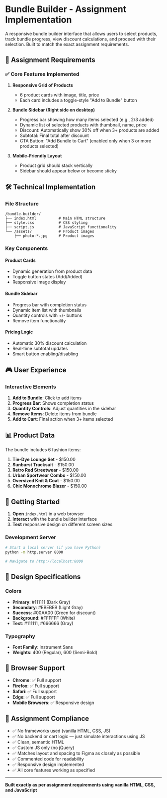 # Bundle Builder - Assignment Implementation

A responsive bundle builder interface that allows users to select products, track bundle progress, view discount calculations, and proceed with their selection. Built to match the exact assignment requirements.

## 🎯 Assignment Requirements

### ✅ Core Features Implemented

1. **Responsive Grid of Products**
   - 6 product cards with image, title, price
   - Each card includes a toggle-style "Add to Bundle" button

2. **Bundle Sidebar (Right side on desktop)**
   - Progress bar showing how many items selected (e.g., 2/3 added)
   - Dynamic list of selected products with thumbnail, name, price
   - Discount: Automatically show 30% off when 3+ products are added
   - Subtotal: Final total after discount
   - CTA Button: "Add Bundle to Cart" (enabled only when 3 or more products selected)

3. **Mobile-Friendly Layout**
   - Product grid should stack vertically
   - Sidebar should appear below or become sticky

## 🛠 Technical Implementation

### File Structure
```
/bundle-builder/
├── index.html          # Main HTML structure
├── style.css           # CSS styling
├── script.js           # JavaScript functionality
└── /assets/            # Product images
    ├── photo-*.jpg     # Product images
```

### Key Components

#### Product Cards
- Dynamic generation from product data
- Toggle button states (Add/Added)
- Responsive image display

#### Bundle Sidebar
- Progress bar with completion status
- Dynamic item list with thumbnails
- Quantity controls with +/- buttons
- Remove item functionality

#### Pricing Logic
- Automatic 30% discount calculation
- Real-time subtotal updates
- Smart button enabling/disabling

## 🎮 User Experience

### Interactive Elements
1. **Add to Bundle**: Click to add items
2. **Progress Bar**: Shows completion status
3. **Quantity Controls**: Adjust quantities in the sidebar
4. **Remove Items**: Delete items from bundle
5. **Add to Cart**: Final action when 3+ items selected

## 📊 Product Data

The bundle includes 6 fashion items:
1. **Tie-Dye Lounge Set** - $150.00
2. **Sunburst Tracksuit** - $150.00
3. **Retro Red Streetwear** - $150.00
4. **Urban Sportwear Combo** - $150.00
5. **Oversized Knit & Coat** - $150.00
6. **Chic Monochrome Blazer** - $150.00

## 🚀 Getting Started

1. **Open** `index.html` in a web browser
2. **Interact** with the bundle builder interface
3. **Test** responsive design on different screen sizes

### Development Server
```bash
# Start a local server (if you have Python)
python -m http.server 8000

# Navigate to http://localhost:8000
```

## 🎨 Design Specifications

### Colors
- **Primary**: #111111 (Dark Gray)
- **Secondary**: #EBEBEB (Light Gray)
- **Success**: #00AA00 (Green for discount)
- **Background**: #FFFFFF (White)
- **Text**: #111111, #666666 (Gray)

### Typography
- **Font Family**: Instrument Sans
- **Weights**: 400 (Regular), 600 (Semi-Bold)

## 📱 Browser Support

- **Chrome**: ✅ Full support
- **Firefox**: ✅ Full support
- **Safari**: ✅ Full support
- **Edge**: ✅ Full support
- **Mobile Browsers**: ✅ Responsive design

## 📄 Assignment Compliance

- ✅ No frameworks used (vanilla HTML, CSS, JS)
- ✅ No backend or cart logic — just simulate interactions using JS
- ✅ Clean, semantic HTML
- ✅ Custom JS only (no jQuery)
- ✅ Matches layout and spacing to Figma as closely as possible
- ✅ Commented code for readability
- ✅ Responsive design implemented
- ✅ All core features working as specified

---

**Built exactly as per assignment requirements using vanilla HTML, CSS, and JavaScript**
